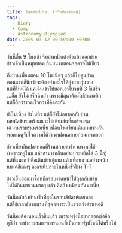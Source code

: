 ```yaml
---
title: โดดค่ายไปรด. (หรือห้างกันแน่)
tags:
  - Diary
  - Camp
  - Astronomy Olympiad
date: 2009-03-12 00:59:00 +0700
---
```


วันนี้ตื่น 9 โมงเช้า รีบอาบน้ำแต่งตัวแล้วออกบ้าน  
ข้าวเช้าเป็นหมูหทอด กินบนรถตอนจอดรอไฟเขียว

ถึงบ้านเพื่อนตอน 10 โมงนิดๆ แล้วก็ไปศูนย์รด.  
ตอนแรกก็นึกว่าจะต้องทำอะไรให้ยุ่งยากวุ่นวาย  
แต่ที่ไหนได้ แค่เดินเข้าไปบอกเอาใบจบปี 3 ก็เสร็จ  
...อึ่ม ยังไม่เสร็จนี่หว่า เพราะมิถุนาต้องไปอำเภออีก  
แต่ก็ถือว่ารวดเร็วกว่าที่คิดละกัน

ยังไม่เที่ยง ยังไม่หิว แต่ก็ยังไม่อยากกลับบ้าน  
เลยหัดขับรถพร้อมแวะไปเดินเล่นที่แอร์พอร์ต  
เอ๋ งานรวมรุ่นหรอเนี่ย เพื่อนโรงเรียนเดินแทบชนกัน  
พอถามดูจับใจความได้ว่า มาผ่อนคลายก่อนเกรดออก

ข้าวเที่ยงกินปลาทอดที่ร้านสกายลาร์ค แพงพอใช้  
(เพราะอยู่ในม.แล้วสามารถกินอย่างประหยัดได้ 3 มื้อ)  
แต่ที่แพงกว่าคือเดินผ่านตู้เกม แล้วเพื่อนชวนอย่างหนัก  
แบงค์สีแดงๆ ละลายไปภายในหนึ่งชั่วโมง T-T

ข้าวเย็นออกมาซื้อหมีกรอบราดหน้าใส่ถุงกลับบ้าน  
ไม่ได้กินมานานมากๆ แล้ว คิดถึงเหมือนกันนะเนี่ย

วันนี้กลับถึงบ้านเร็วที่สุดในรอบสัปดาห์เลยหละ  
แต่ใช้เวลาขับรถนานที่สุด เพราะเป็นช่วงเร่งด่วนพอดี

วันนี้คงต้องนอนเร็วขึ้นแล้ว เพราะพรุ่งนี้อยากออกเช้าอีก  
ดูซิว่า จะทำลายสมการการนอนที่เป็นกราฟรูปไซน์ได้หรือไม่
